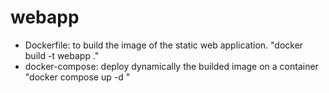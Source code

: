 # webapp
- Dockerfile: to build the image of the static web application.
    "docker build -t webapp ."
- docker-compose: deploy dynamically the builded image on a container
    "docker compose up -d "
